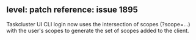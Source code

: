 level: patch
reference: issue 1895
---
Taskcluster UI CLI login now uses the intersection of scopes (?scope=...) with the user's scopes to generate the set of scopes added to the client.
